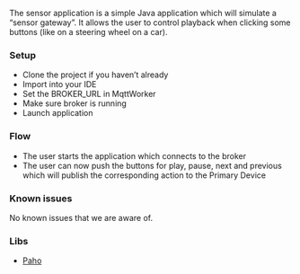The sensor application is a simple Java application which will simulate a “sensor gateway”. It allows the user to control playback when clicking some buttons (like on a steering wheel on a car).

### Setup

* Clone the project if you haven’t already
* Import into your IDE
* Set the BROKER_URL in MqttWorker
* Make sure broker is running
* Launch application

### Flow

* The user starts the application which connects to the broker
* The user can now push the buttons for play, pause, next and previous which will publish the corresponding action to the Primary Device

### Known issues

No known issues that we are aware of.

### Libs

* [Paho](http://www.eclipse.org/paho/)